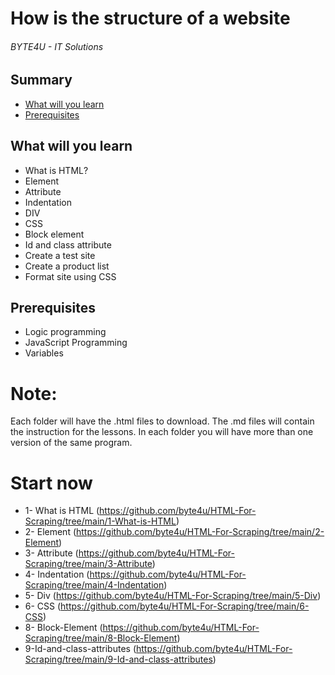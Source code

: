 # How is the structure of a website
###### BYTE4U - IT Solutions

## Summary
- [What will you learn](#What-will-you-learn)
- [Prerequisites](#Prerequisites)
  
## What will you learn
- What is HTML?
- Element 
- Attribute
- Indentation
- DIV
- CSS
- Block element
- Id and class attribute
- Create a test site
- Create a product list
- Format site using CSS

## Prerequisites

- Logic programming
- JavaScript Programming
- Variables

# Note:
Each folder will have the .html files to download. 
The .md files will contain the instruction for the lessons. 
In each folder you will have more than one version of the same program.

# Start now 
- 1- What is HTML (https://github.com/byte4u/HTML-For-Scraping/tree/main/1-What-is-HTML)
- 2- Element (https://github.com/byte4u/HTML-For-Scraping/tree/main/2-Element)
- 3- Attribute (https://github.com/byte4u/HTML-For-Scraping/tree/main/3-Attribute)
- 4- Indentation (https://github.com/byte4u/HTML-For-Scraping/tree/main/4-Indentation)
- 5- Div (https://github.com/byte4u/HTML-For-Scraping/tree/main/5-Div)
- 6- CSS (https://github.com/byte4u/HTML-For-Scraping/tree/main/6-CSS)
- 8- Block-Element (https://github.com/byte4u/HTML-For-Scraping/tree/main/8-Block-Element)
- 9-Id-and-class-attributes (https://github.com/byte4u/HTML-For-Scraping/tree/main/9-Id-and-class-attributes)
